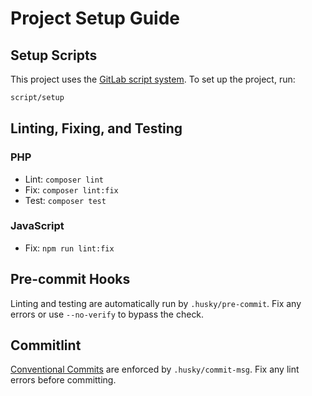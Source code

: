 # Project Setup Guide

## Setup Scripts

This project uses the
[GitLab script system](https://github.blog/2015-06-30-scripts-to-rule-them-all/).
To set up the project, run:

```bash
script/setup
```

## Linting, Fixing, and Testing

### PHP

-   Lint: `composer lint`
-   Fix: `composer lint:fix`
-   Test: `composer test`

### JavaScript

-   Fix: `npm run lint:fix`

## Pre-commit Hooks

Linting and testing are automatically run by `.husky/pre-commit`. Fix any errors
or use `--no-verify` to bypass the check.

## Commitlint

[Conventional Commits](https://www.npmjs.com/package/@commitlint/config-conventional)
are enforced by `.husky/commit-msg`. Fix any lint errors before committing.
